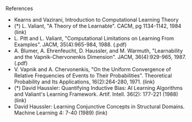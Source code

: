 References
- Kearns and Vazirani, Introduction to Computational Learning Theory
- (*) L. Valiant, "A Theory of the Learnable". CACM, pg 1134-1142, 1984 (link)
- L. Pitt and L. Valiant, "Computational Limitations on Learning From Examples". JACM, 35(4):965-984, 1988. (.pdf)
- A. Blumer, A. Ehrenfeucht, D. Haussler, and M. Warmuth, "Learnability and the Vapnik-Chervonenkis Dimension". JACM, 36(4):929-965, 1987. (.pdf)
- V. Vapnik and A. Chervonenkis, "On the Uniform Convergence of Relative Frequencies of Events to Their Probabilities". Theoretical Probability and Its Applications, 16(2):264-280, 1971. (link)
- (*) David Haussler: Quantifying Inductive Bias: AI Learning Algorithms and Valiant's Learning Framework. Artif. Intell. 36(2): 177-221 (1988) (link)
- David Haussler: Learning Conjunctive Concepts in Structural Domains. Machine Learning 4: 7-40 (1989) (link)